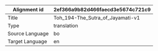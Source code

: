 |Alignment id | 2ef366a9b82d466faecd3e5674c721c9
| --- | --- 
|Title | Toh_194-The_Sutra_of_Jayamati-v1 
|Type | translation
|Source Language | bo
|Target Language | en